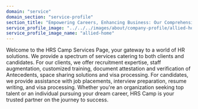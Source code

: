 ```yaml
---
domain: "service"
domain_section: "service-profile"
section_title: "Empowering Careers, Enhancing Business: Our Comprehensive Services"
service_profile_image: "../../../images/about/company-profile/allied-home.jpg"
service_profile_image_name: "allied-home"
---
```


Welcome to the HRS Camp Services Page, your gateway to a world of HR solutions. We provide a spectrum of services catering to both clients and candidates. For our clients, we offer recruitment expertise, staff augmentation, customized training, document attestation and verification of Antecedents, space sharing solutions and visa processing. For candidates, we provide assistance with job placements, interview preparation, resume writing, and visa processing. Whether you're an organization seeking top talent or an individual pursuing your dream career, HRS Camp is your trusted partner on the journey to success.
